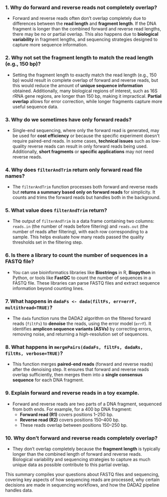 

### 1. **Why do forward and reverse reads not completely overlap?**
- Forward and reverse reads often don’t overlap completely due to differences between the **read length** and **fragment length**. If the DNA fragment is longer than the combined forward and reverse read lengths, there may be no or partial overlap. This also happens due to **biological variability** in fragment lengths, and sequencing strategies designed to capture more sequence information.

### 2. **Why not set the fragment length to match the read length (e.g., 150 bp)?**
- Setting the fragment length to exactly match the read length (e.g., 150 bp) would result in complete overlap of forward and reverse reads, but this would reduce the amount of **unique sequence information** obtained. Additionally, many biological regions of interest, such as 16S rRNA gene regions, are longer than 150 bp, making it impractical. **Partial overlap** allows for error correction, while longer fragments capture more useful sequence data.

### 3. **Why do we sometimes have only forward reads?**
- Single-end sequencing, where only the forward read is generated, may be used for **cost efficiency** or because the specific experiment doesn't require paired-end reads. In some cases, **technical issues** such as low-quality reverse reads can result in only forward reads being used. Additionally, **short fragments** or **specific applications** may not need reverse reads.

### 4. **Why does `filterAndTrim` return only forward read file names?**
- The `filterAndTrim` function processes both forward and reverse reads but **returns a summary based only on forward reads** for simplicity. It counts and trims the forward reads but handles both in the background.

### 5. **What value does `filterAndTrim` return?**
- The output of `filterAndTrim` is a data frame containing two columns: `reads.in` (the number of reads before filtering) and `reads.out` (the number of reads after filtering), with each row corresponding to a sample. This helps evaluate how many reads passed the quality thresholds set in the filtering step.

### 6. **Is there a library to count the number of sequences in a FASTQ file?**
- You can use bioinformatics libraries like **Biostrings** in R, **Biopython** in Python, or tools like **FastQC** to count the number of sequences in a FASTQ file. These libraries can parse FASTQ files and extract sequence information beyond counting lines.

### 7. **What happens in `dadaFs <- dada(filtFs, err=errF, multithread=TRUE)`?**
- The `dada` function runs the DADA2 algorithm on the filtered forward reads (`filtFs`) to **denoise** the reads, using the error model (`errF`). It identifies **amplicon sequence variants (ASVs)** by correcting errors, removing noise, and returning a high-resolution set of sequences.

### 8. **What happens in `mergePairs(dadaFs, filtFs, dadaRs, filtRs, verbose=TRUE)`?**
- This function merges **paired-end reads** (forward and reverse reads) after the denoising step. It ensures that forward and reverse reads overlap sufficiently, then merges them into a **single consensus sequence** for each DNA fragment.

### 9. **Explain forward and reverse reads in a toy example.**
- Forward and reverse reads are two parts of a DNA fragment, sequenced from both ends. For example, for a 400 bp DNA fragment:
  - **Forward read (R1)** covers positions 1–250 bp.
  - **Reverse read (R2)** covers positions 150–400 bp.
  - These reads overlap between positions 150–250 bp.

### 10. **Why don’t forward and reverse reads completely overlap?**
- They don’t overlap completely because the **fragment length** is typically longer than the combined length of forward and reverse reads. Biological variability and sequencing strategies to capture as much unique data as possible contribute to this partial overlap.

This summary compiles your questions about FASTQ files and sequencing, covering key aspects of how sequencing reads are processed, why certain decisions are made in sequencing workflows, and how the DADA2 pipeline handles data.
